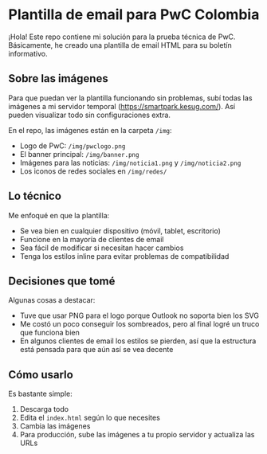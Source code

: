 # Plantilla de email para PwC Colombia

¡Hola! Este repo contiene mi solución para la prueba técnica de PwC. Básicamente, he creado una plantilla de email HTML para su boletín informativo.

## Sobre las imágenes
Para que puedan ver la plantilla funcionando sin problemas, subí todas las imágenes a mi servidor temporal (https://smartpark.kesug.com/). Así pueden visualizar todo sin configuraciones extra.

En el repo, las imágenes están en la carpeta `/img`:
- Logo de PwC: `/img/pwclogo.png`
- El banner principal: `/img/banner.png` 
- Imágenes para las noticias: `/img/noticia1.png` y `/img/noticia2.png`
- Los iconos de redes sociales en `/img/redes/`

## Lo técnico
Me enfoqué en que la plantilla:
- Se vea bien en cualquier dispositivo (móvil, tablet, escritorio)
- Funcione en la mayoría de clientes de email
- Sea fácil de modificar si necesitan hacer cambios
- Tenga los estilos inline para evitar problemas de compatibilidad

## Decisiones que tomé
Algunas cosas a destacar:
- Tuve que usar PNG para el logo porque Outlook no soporta bien los SVG
- Me costó un poco conseguir los sombreados, pero al final logré un truco que funciona bien
- En algunos clientes de email los estilos se pierden, así que la estructura está pensada para que aún así se vea decente

## Cómo usarlo
Es bastante simple:
1. Descarga todo
2. Edita el `index.html` según lo que necesites
3. Cambia las imágenes
4. Para producción, sube las imágenes a tu propio servidor y actualiza las URLs
